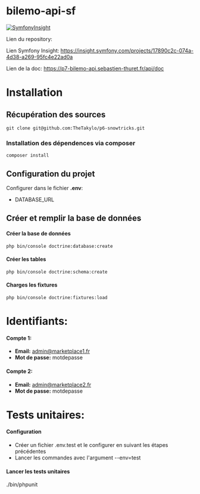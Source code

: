 # bilemo-api-sf

[![SymfonyInsight](https://insight.symfony.com/projects/17890c2c-074a-4d38-a269-95fc4e22ad0a/mini.svg)](https://insight.symfony.com/projects/17890c2c-074a-4d38-a269-95fc4e22ad0a)

Lien du repository: 

Lien Symfony Insight: https://insight.symfony.com/projects/17890c2c-074a-4d38-a269-95fc4e22ad0a

Lien de la doc: https://p7-bilemo-api.sebastien-thuret.fr/api/doc

# Installation

## Récupération des sources

```
git clone git@github.com:TheTakylo/p6-snowtricks.git
```

### Installation des dépendences via composer

```
composer install
```

## Configuration du projet

Configurer dans le fichier **.env**:
- DATABASE_URL

## Créer et remplir la base de données

#### Créer la base de données
```
php bin/console doctrine:database:create
```

#### Créer les tables
```
php bin/console doctrine:schema:create
```

#### Charges les fixtures
```
php bin/console doctrine:fixtures:load
```

# Identifiants:

#### Compte 1:
- **Email:** admin@marketplace1.fr
- **Mot de passe:** motdepasse

#### Compte 2:
- **Email:** admin@marketplace2.fr
- **Mot de passe:** motdepasse

# Tests unitaires:

#### Configuration

- Créer un fichier .env.test et le configurer en suivant les étapes précédentes
- Lancer les commandes avec l'argument --env=test

#### Lancer les tests unitaires
./bin/phpunit
